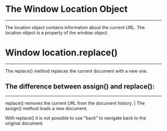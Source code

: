 # The Window Location Object
---
The location object contains information about the current URL.
The location object is a property of the window object.

# Window location.replace()
---
The replace() method replaces the current document with a new one.

## The difference between assign() and replace():
---
replace() removes the current URL from the document history. |
The assign() method loads a new document.

With replace() it is not possible to use "back" to navigate back to the original document.
